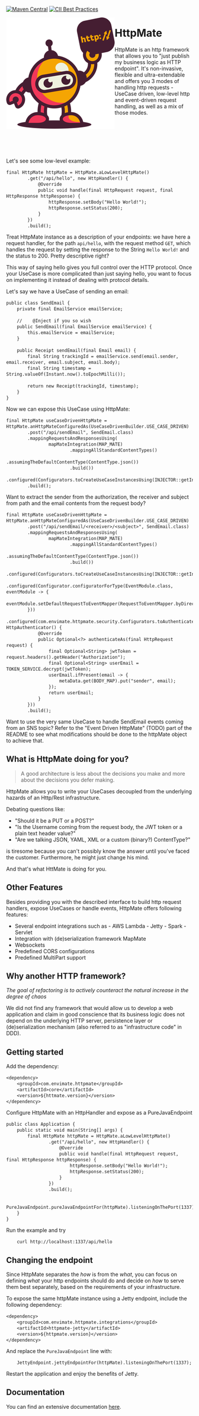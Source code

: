 [![Maven Central](https://maven-badges.herokuapp.com/maven-central/com.envimate.httpmate/core/badge.svg)](https://maven-badges.herokuapp.com/maven-central/com.envimate.httpmate/core)
[![CII Best Practices](https://bestpractices.coreinfrastructure.org/projects/2892/badge)](https://bestpractices.coreinfrastructure.org/projects/2892)

<img src="httpmate_logo.png" align="left"/>

# HttpMate

HttpMate is an http framework that allows you to "just publish my business logic as HTTP endpoint".
It's non-invasive, flexible and ultra-extendable and offers you 3 modes of handling http requests - UseCase driven, 
low-level http and event-driven request handling, as well as a mix of those modes.

<br/>
<br/>
<br/>
<br/>
<br/>

Let's see some low-level example:


```
final HttpMate httpMate = HttpMate.aLowLevelHttpMate()
        .get("/api/hello", new HttpHandler() {
            @Override
            public void handle(final HttpRequest request, final HttpResponse httpResponse) {
                httpResponse.setBody("Hello World!");
                httpResponse.setStatus(200);
            }
        })
        .build();
```

Treat HttpMate instance as a description of your endpoints: we have here a request handler, for the path `api/hello`, 
with the request method `GET`, which handles the request by setting the response to the String `Hello World!` and the 
status to 200. Pretty descriptive right?

This way of saying hello gives you full control over the HTTP protocol. Once your UseCase is more complicated than just 
saying hello, you want to focus on implementing it instead of dealing with protocol details.

Let's say we have a UseCase of sending an email:

```
public class SendEmail {
    private final EmailService emailService;

    //    @Inject if you so wish
    public SendEmail(final EmailService emailService) {
        this.emailService = emailService;
    }

    public Receipt sendEmail(final Email email) {
        final String trackingId = emailService.send(email.sender, email.receiver, email.subject, email.body);
        final String timestamp = String.valueOf(Instant.now().toEpochMilli());

        return new Receipt(trackingId, timestamp);
    }
}
```

Now we can expose this UseCase using HttpMate:

```
final HttpMate useCaseDrivenHttpMate = HttpMate.anHttpMateConfiguredAs(UseCaseDrivenBuilder.USE_CASE_DRIVEN)
        .post("/api/sendEmail", SendEmail.class)
        .mappingRequestsAndResponsesUsing(
                mapMateIntegration(MAP_MATE)
                        .mappingAllStandardContentTypes()
                        .assumingTheDefaultContentType(ContentType.json())
                        .build())
        .configured(Configurators.toCreateUseCaseInstancesUsing(INJECTOR::getInstance))
        .build();
```

Want to extract the sender from the authorization, the receiver and subject from path and 
the email contents from the request body?

```
final HttpMate useCaseDrivenHttpMate = HttpMate.anHttpMateConfiguredAs(UseCaseDrivenBuilder.USE_CASE_DRIVEN)
        .post("/api/sendEmail/<receiver>/<subject>", SendEmail.class)
        .mappingRequestsAndResponsesUsing(
                mapMateIntegration(MAP_MATE)
                        .mappingAllStandardContentTypes()
                        .assumingTheDefaultContentType(ContentType.json())
                        .build())
        .configured(Configurators.toCreateUseCaseInstancesUsing(INJECTOR::getInstance))
        .configured(Configurator.configuratorForType(EventModule.class, eventModule -> {
            eventModule.setDefaultRequestToEventMapper(RequestToEventMapper.byDirectlyMappingAllData());
        }))
        .configured(com.envimate.httpmate.security.Configurators.toAuthenticateRequests().afterBodyProcessing().using(new HttpAuthenticator() {
            @Override
            public Optional<?> authenticateAs(final HttpRequest request) {
                final Optional<String> jwtToken = request.headers().getHeader("Authorization");
                final Optional<String> userEmail = TOKEN_SERVICE.decrypt(jwtToken);
                userEmail.ifPresent(email -> {
                    metaData.get(BODY_MAP).put("sender", email);
                });
                return userEmail; 
            }
        }))
        .build();
```

Want to use the very same UseCase to handle SendEmail events coming from an SNS topic? Refer to the 
"Event Driven HttpMate" (TODO) part of the README to see what modifications should be done to the httpMate object to 
achieve that. 

## What is HttpMate doing for you?

> A good architecture is less about the decisions you make and more about the decisions you defer making.

HttpMate allows you to write your UseCases decoupled from the underlying hazards of an Http/Rest infrastructure.

Debating questions like:
 
- "Should it be a PUT or a POST?"
- "Is the Username coming from the request body, the JWT token or a plain text header value?"
- "Are we talking JSON, YAML, XML or a custom (binary?) ContentType?"

is tiresome because you can't possibly know the answer until you've faced the customer. Furthermore, he might just change
his mind.   

And that's what HttMate is doing for you.

## Other Features

Besides providing you with the described interface to build http request handlers, expose UseCases or handle events, 
HttpMate offers following features:

* Several endpoint integrations such as 
        - AWS Lambda
        - Jetty
        - Spark
        - Servlet
* Integration with (de)serialization framework MapMate
* Websockets
* Predefined CORS configurations
* Predefined MultiPart support 

## Why another HTTP framework?

_The goal of refactoring is to actively counteract the natural increase in the degree of chaos_ 

We did not find any framework that would allow us to develop a web application and claim in good conscience that its 
business logic does not depend on the underlying HTTP server, persistence layer or (de)serialization mechanism (also
referred to as "infrastructure code" in DDD).

## Getting started

 Add the dependency:

```
<dependency>
    <groupId>com.envimate.httpmate</groupId>
    <artifactId>core</artifactId>
    <version>${httmate.version}</version>
</dependency>
```

Configure HttpMate with an HttpHandler and expose as a PureJavaEndpoint

```
public class Application {
    public static void main(String[] args) {
        final HttpMate httpMate = HttpMate.aLowLevelHttpMate()
                .get("/api/hello", new HttpHandler() {
                    @Override
                    public void handle(final HttpRequest request, final HttpResponse httpResponse) {
                        httpResponse.setBody("Hello World!");
                        httpResponse.setStatus(200);
                    }
                })
                .build();

        PureJavaEndpoint.pureJavaEndpointFor(httpMate).listeningOnThePort(1337);
    }
}
```

Run the example and try

```
    curl http://localhost:1337/api/hello
```

## Changing the endpoint

Since HttpMate separates the _how_ is from the _what_, you can focus on defining _what_ your http endpoints should do and decide on _how_ to serve them best separately, based on the requirements of your infrastructure.
 
To expose the same httpMate instance using a Jetty endpoint, include the following dependency:

```
<dependency>
    <groupId>com.envimate.httpmate.integrations</groupId>
    <artifactId>httpmate-jetty</artifactId>
    <version>${httpmate.version}</version>
</dependency>
```

And replace the `PureJavaEndpoint` line with:

```
    JettyEndpoint.jettyEndpointFor(httpMate).listeningOnThePort(1337);
```

Restart the application and enjoy the benefits of Jetty.

## Documentation
You can find an extensive documentation [here](docs/UserGuide.md).